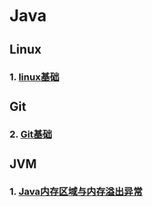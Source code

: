 # Java

## Linux

### 1. [linux基础](https://github.com/holyholic704/oh_java/blob/master/linux.md)

## Git

### 2. [Git基础](https://github.com/holyholic704/oh_java/blob/master/Git.md)

## JVM

### 1. [Java内存区域与内存溢出异常](https://github.com/holyholic704/oh_java/blob/master/Java内存区域与内存溢出异常.md)

